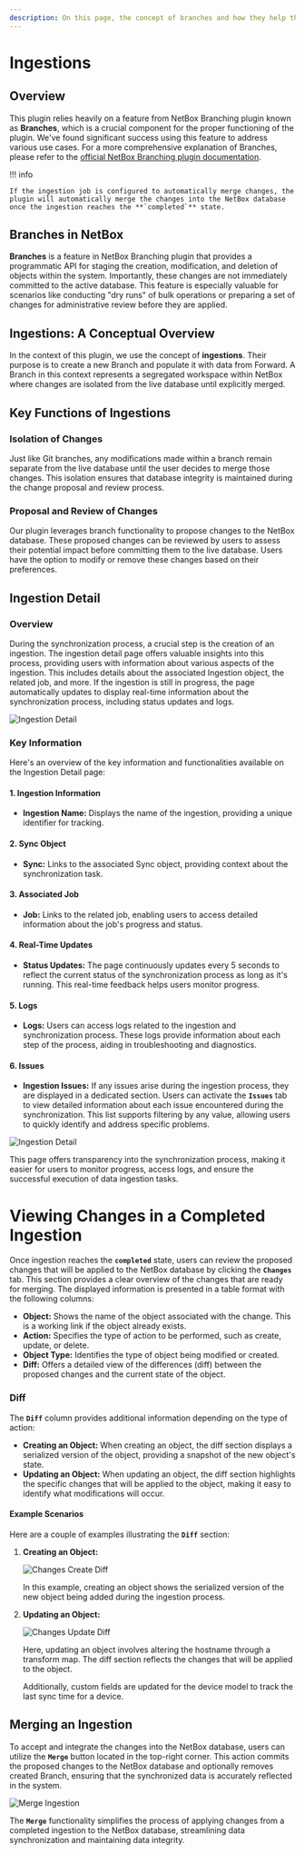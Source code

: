 ```yaml
---
description: On this page, the concept of branches and how they help the NetBox plugin propose changes to the production database.
---
```


# Ingestions

## Overview

This plugin relies heavily on a feature from NetBox Branching plugin known as **Branches**, which is a crucial component for the proper functioning of the plugin. We've found significant success using this feature to address various use cases. For a more comprehensive explanation of Branches, please refer to the [official NetBox Branching plugin documentation](https://docs.netboxlabs.com/netbox-extensions/branching).

!!! info

    If the ingestion job is configured to automatically merge changes, the plugin will automatically merge the changes into the NetBox database once the ingestion reaches the **`completed`** state.

## Branches in NetBox

**Branches** is a feature in NetBox Branching plugin that provides a programmatic API for staging the creation, modification, and deletion of objects within the system. Importantly, these changes are not immediately committed to the active database. This feature is especially valuable for scenarios like conducting "dry runs" of bulk operations or preparing a set of changes for administrative review before they are applied.

## Ingestions: A Conceptual Overview

In the context of this plugin, we use the concept of **ingestions**. Their purpose is to create a new Branch and populate it with data from Forward. A Branch in this context represents a segregated workspace within NetBox where changes are isolated from the live database until explicitly merged.

## Key Functions of Ingestions

### Isolation of Changes

Just like Git branches, any modifications made within a branch remain separate from the live database until the user decides to merge those changes. This isolation ensures that database integrity is maintained during the change proposal and review process.

### Proposal and Review of Changes

Our plugin leverages branch functionality to propose changes to the NetBox database. These proposed changes can be reviewed by users to assess their potential impact before committing them to the live database. Users have the option to modify or remove these changes based on their preferences.

## Ingestion Detail

### Overview

During the synchronization process, a crucial step is the creation of an ingestion. The ingestion detail page offers valuable insights into this process, providing users with information about various aspects of the ingestion. This includes details about the associated Ingestion object, the related job, and more. If the ingestion is still in progress, the page automatically updates to display real-time information about the synchronization process, including status updates and logs.

![Ingestion Detail](../images/user_guide/ingestion_detail.png)

### Key Information

Here's an overview of the key information and functionalities available on the Ingestion Detail page:

#### 1. Ingestion Information

- **Ingestion Name:** Displays the name of the ingestion, providing a unique identifier for tracking.

#### 2. Sync Object

- **Sync:** Links to the associated Sync object, providing context about the synchronization task.

#### 3. Associated Job

- **Job:** Links to the related job, enabling users to access detailed information about the job's progress and status.

#### 4. Real-Time Updates

- **Status Updates:** The page continuously updates every 5 seconds to reflect the current status of the synchronization process as long as it's running. This real-time feedback helps users monitor progress.

#### 5. Logs

- **Logs:** Users can access logs related to the ingestion and synchronization process. These logs provide information about each step of the process, aiding in troubleshooting and diagnostics.

#### 6. Issues

- **Ingestion Issues:** If any issues arise during the ingestion process, they are displayed in a dedicated section. Users can activate the **`Issues`** tab to view detailed information about each issue encountered during the synchronization. This list supports filtering by any value, allowing users to quickly identify and address specific problems.

![Ingestion Detail](../images/user_guide/ingestion_issues.png)

This page offers transparency into the synchronization process, making it easier for users to monitor progress, access logs, and ensure the successful execution of data ingestion tasks.

# Viewing Changes in a Completed Ingestion

Once ingestion reaches the **`completed`** state, users can review the proposed changes that will be applied to the NetBox database by clicking the **`Changes`** tab. This section provides a clear overview of the changes that are ready for merging. The displayed information is presented in a table format with the following columns:

- **Object:** Shows the name of the object associated with the change. This is a working link if the object already exists.
- **Action:** Specifies the type of action to be performed, such as create, update, or delete.
- **Object Type:** Identifies the type of object being modified or created.
- **Diff:** Offers a detailed view of the differences (diff) between the proposed changes and the current state of the object.

### Diff

The **`Diff`** column provides additional information depending on the type of action:

- **Creating an Object:** When creating an object, the diff section displays a serialized version of the object, providing a snapshot of the new object's state.
- **Updating an Object:** When updating an object, the diff section highlights the specific changes that will be applied to the object, making it easy to identify what modifications will occur.

#### Example Scenarios

Here are a couple of examples illustrating the **`Diff`** section:

1. **Creating an Object:**

   ![Changes Create Diff](../images/user_guide/branch_changes_create_diff.png)

   In this example, creating an object shows the serialized version of the new object being added during the ingestion process.

2. **Updating an Object:**

   ![Changes Update Diff](../images/user_guide/branch_changes_update_diff.png)

   Here, updating an object involves altering the hostname through a transform map. The diff section reflects the changes that will be applied to the object.

   Additionally, custom fields are updated for the device model to track the last sync time for a device.

## Merging an Ingestion

To accept and integrate the changes into the NetBox database, users can utilize the **`Merge`** button located in the top-right corner. This action commits the proposed changes to the NetBox database and optionally removes created Branch, ensuring that the synchronized data is accurately reflected in the system.

![Merge Ingestion](../images/user_guide/ingestion_merge.png)

The **`Merge`** functionality simplifies the process of applying changes from a completed ingestion to the NetBox database, streamlining data synchronization and maintaining data integrity.
